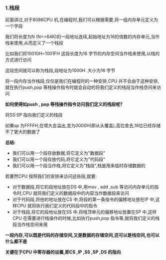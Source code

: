 ### 1.栈段

前面讲过,对于8086CPU 机,在编程时,我们可以根据需要,将一组内存单元定义为一个字段

我们将长度为N (N<=64K)的一段地址连续,起始地址为16的倍数的内存单元,当作栈来使用,从而定义了一个栈段

比如我们将10010H~1001FH 这段长度为16 字节的内存空间当作栈来使用,以栈的方式进行访问

这段空间就可以称为栈段,段地址为1000H .大小为16 字节

将一段内存当作栈段,仅仅是我们在编程时的一种安排,CPU 并不会由于这种安排,就在执行push,pop 等栈操作指令时就会自动的将我们定义的栈段当作栈空间来访问

**如何使得如push , pop 等栈操作指令访问我们定义的栈段呢?**

将SS:SP 指向我们定义的栈段

如果sp 为FFFFH,在增大会溢出,变为0000H(即从头覆盖),高位舍去,16位已经存储不了更大的数据了

**总结:**

- 我们可以用一个段存放数据,将它定义为"数据段"
- 我们可以用一个段存放代码,将它定义为"代码段"
- 我们可以用一个段当作栈,将它定义为"栈段",栈是用来临时存储数据的

若要然CPU 按照我们的安排来访问这些段,就要:

- 对于数据段,将它的段地址放在DS 中,用mov , add ,sub 等访问内存单元的指令时,CPU 就将我们定义的数据段中的内容当作数据段来访问
- 对于代码段,将他的地址放在CS 中,将段的第一条指令的偏移地址放在IP 中,这样CPU 就将执行我们定义的代码段中的指令
- 对于栈段,将它的段地址放在SS 中,将栈顶单元的偏移地址放置在SP 中,这样CPU 在需要进行栈操作的时候,比如执行push,pop 指令等,就将我们定义的栈段当作栈空间来用

**一段内存,可以既是代码的存储空间,又是数据的存储空间,还可以是栈空间,也可以什么都不是**

**关键在于CPU 中寄存器的设置,即CS ,IP ,SS ,SP ,DS 的指向**

